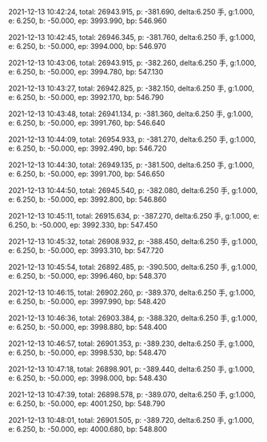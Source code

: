 2021-12-13 10:42:24, total: 26943.915, p: -381.690, delta:6.250 手, g:1.000, e: 6.250, b: -50.000, ep: 3993.990, bp: 546.960

2021-12-13 10:42:45, total: 26946.345, p: -381.760, delta:6.250 手, g:1.000, e: 6.250, b: -50.000, ep: 3994.000, bp: 546.970

2021-12-13 10:43:06, total: 26943.915, p: -382.260, delta:6.250 手, g:1.000, e: 6.250, b: -50.000, ep: 3994.780, bp: 547.130

2021-12-13 10:43:27, total: 26942.825, p: -382.150, delta:6.250 手, g:1.000, e: 6.250, b: -50.000, ep: 3992.170, bp: 546.790

2021-12-13 10:43:48, total: 26941.134, p: -381.360, delta:6.250 手, g:1.000, e: 6.250, b: -50.000, ep: 3991.760, bp: 546.640

2021-12-13 10:44:09, total: 26954.933, p: -381.270, delta:6.250 手, g:1.000, e: 6.250, b: -50.000, ep: 3992.490, bp: 546.720

2021-12-13 10:44:30, total: 26949.135, p: -381.500, delta:6.250 手, g:1.000, e: 6.250, b: -50.000, ep: 3991.700, bp: 546.650

2021-12-13 10:44:50, total: 26945.540, p: -382.080, delta:6.250 手, g:1.000, e: 6.250, b: -50.000, ep: 3992.800, bp: 546.860

2021-12-13 10:45:11, total: 26915.634, p: -387.270, delta:6.250 手, g:1.000, e: 6.250, b: -50.000, ep: 3992.330, bp: 547.450

2021-12-13 10:45:32, total: 26908.932, p: -388.450, delta:6.250 手, g:1.000, e: 6.250, b: -50.000, ep: 3993.310, bp: 547.720

2021-12-13 10:45:54, total: 26892.485, p: -390.500, delta:6.250 手, g:1.000, e: 6.250, b: -50.000, ep: 3996.460, bp: 548.370

2021-12-13 10:46:15, total: 26902.260, p: -389.370, delta:6.250 手, g:1.000, e: 6.250, b: -50.000, ep: 3997.990, bp: 548.420

2021-12-13 10:46:36, total: 26903.384, p: -388.320, delta:6.250 手, g:1.000, e: 6.250, b: -50.000, ep: 3998.880, bp: 548.400

2021-12-13 10:46:57, total: 26901.353, p: -389.230, delta:6.250 手, g:1.000, e: 6.250, b: -50.000, ep: 3998.530, bp: 548.470

2021-12-13 10:47:18, total: 26898.901, p: -389.440, delta:6.250 手, g:1.000, e: 6.250, b: -50.000, ep: 3998.000, bp: 548.430

2021-12-13 10:47:39, total: 26898.578, p: -389.070, delta:6.250 手, g:1.000, e: 6.250, b: -50.000, ep: 4001.250, bp: 548.790

2021-12-13 10:48:01, total: 26901.505, p: -389.720, delta:6.250 手, g:1.000, e: 6.250, b: -50.000, ep: 4000.680, bp: 548.800